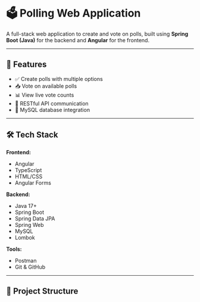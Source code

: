 # 🗳️ Polling Web Application

A full-stack web application to create and vote on polls, built using **Spring Boot (Java)** for the backend and **Angular** for the frontend.

---

## 🚀 Features

- ✅ Create polls with multiple options  
- 📥 Vote on available polls  
- 📊 View live vote counts  
- 🔄 RESTful API communication  
- 💾 MySQL database integration  

---

## 🛠 Tech Stack

**Frontend:**
- Angular
- TypeScript
- HTML/CSS
- Angular Forms

**Backend:**
- Java 17+
- Spring Boot
- Spring Data JPA
- Spring Web
- MySQL
- Lombok

**Tools:**
- Postman
- Git & GitHub

---

## 📁 Project Structure

